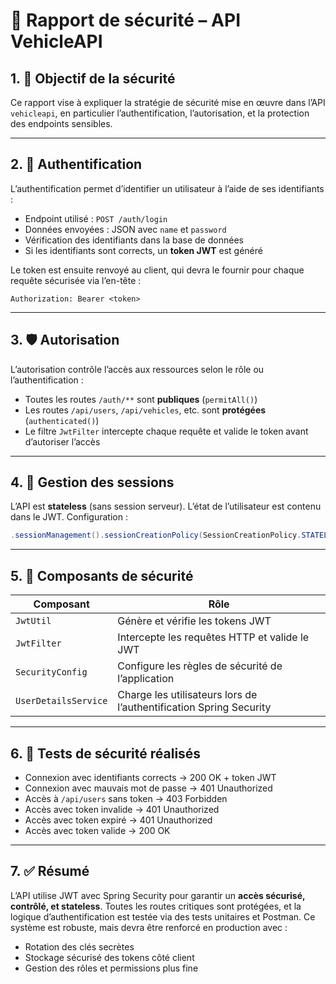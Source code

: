 # 🔐 Rapport de sécurité – API VehicleAPI

## 1. 🎯 Objectif de la sécurité

Ce rapport vise à expliquer la stratégie de sécurité mise en œuvre dans l’API `vehicleapi`, en particulier l’authentification, l’autorisation, et la protection des endpoints sensibles.

---

## 2. 🔑 Authentification

L’authentification permet d’identifier un utilisateur à l’aide de ses identifiants :

* Endpoint utilisé : `POST /auth/login`
* Données envoyées : JSON avec `name` et `password`
* Vérification des identifiants dans la base de données
* Si les identifiants sont corrects, un **token JWT** est généré

Le token est ensuite renvoyé au client, qui devra le fournir pour chaque requête sécurisée via l’en-tête :

```http
Authorization: Bearer <token>
```

---

## 3. 🛡️ Autorisation

L’autorisation contrôle l’accès aux ressources selon le rôle ou l’authentification :

* Toutes les routes `/auth/**` sont **publiques** (`permitAll()`)
* Les routes `/api/users`, `/api/vehicles`, etc. sont **protégées** (`authenticated()`)
* Le filtre `JwtFilter` intercepte chaque requête et valide le token avant d’autoriser l’accès

---

## 4. 🔄 Gestion des sessions

L’API est **stateless** (sans session serveur). L’état de l’utilisateur est contenu dans le JWT.
Configuration :

```java
.sessionManagement().sessionCreationPolicy(SessionCreationPolicy.STATELESS)
```

---

## 5. 🧩 Composants de sécurité

| Composant            | Rôle                                                               |
| -------------------- | ------------------------------------------------------------------ |
| `JwtUtil`            | Génère et vérifie les tokens JWT                                   |
| `JwtFilter`          | Intercepte les requêtes HTTP et valide le JWT                      |
| `SecurityConfig`     | Configure les règles de sécurité de l’application                  |
| `UserDetailsService` | Charge les utilisateurs lors de l’authentification Spring Security |

---

## 6. 🧪 Tests de sécurité réalisés

* Connexion avec identifiants corrects → 200 OK + token JWT
* Connexion avec mauvais mot de passe → 401 Unauthorized
* Accès à `/api/users` sans token → 403 Forbidden
* Accès avec token invalide → 401 Unauthorized
* Accès avec token expiré → 401 Unauthorized
* Accès avec token valide → 200 OK

---

## 7. ✅ Résumé

L’API utilise JWT avec Spring Security pour garantir un **accès sécurisé, contrôlé, et stateless**. Toutes les routes critiques sont protégées, et la logique d’authentification est testée via des tests unitaires et Postman. Ce système est robuste, mais devra être renforcé en production avec :

* Rotation des clés secrètes
* Stockage sécurisé des tokens côté client
* Gestion des rôles et permissions plus fine

